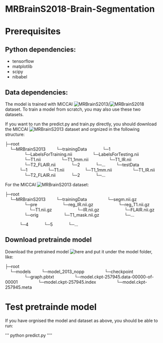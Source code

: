 # MRBrainS2018-Brain-Segmentation



# Prerequisites 

## Python dependencies:

- tensorflow
- matplotlib
- scipy
- nibabel

## Data dependencies:

The model is trained with MICCAI ![MRBrainS2013](http://mrbrains13.isi.uu.nl/)/![MRBrainS2018](http://mrbrains18.isi.uu.nl/) dataset. To train a model from scratch, you may also use these two datasets.  

If you want to run the predict.py and train.py directly, you should download the MICCAI ![MRBrainS2013](http://mrbrains13.isi.uu.nl/) dataset and orgnized in the following structure:

├─root  
&nbsp;&nbsp;&nbsp;&nbsp;└─MRBrainS2013
&nbsp;&nbsp;&nbsp;&nbsp;&nbsp;&nbsp;&nbsp;&nbsp;└─trainingData
&nbsp;&nbsp;&nbsp;&nbsp;&nbsp;&nbsp;&nbsp;&nbsp;&nbsp;&nbsp;&nbsp;&nbsp;└─1
&nbsp;&nbsp;&nbsp;&nbsp;&nbsp;&nbsp;&nbsp;&nbsp;&nbsp;&nbsp;&nbsp;&nbsp;&nbsp;&nbsp;&nbsp;&nbsp;└─LabelsForTraining.nii
&nbsp;&nbsp;&nbsp;&nbsp;&nbsp;&nbsp;&nbsp;&nbsp;&nbsp;&nbsp;&nbsp;&nbsp;&nbsp;&nbsp;&nbsp;&nbsp;└─LabelsForTesting.nii
&nbsp;&nbsp;&nbsp;&nbsp;&nbsp;&nbsp;&nbsp;&nbsp;&nbsp;&nbsp;&nbsp;&nbsp;&nbsp;&nbsp;&nbsp;&nbsp;└─T1.nii
&nbsp;&nbsp;&nbsp;&nbsp;&nbsp;&nbsp;&nbsp;&nbsp;&nbsp;&nbsp;&nbsp;&nbsp;&nbsp;&nbsp;&nbsp;&nbsp;└─T1_1mm.nii
&nbsp;&nbsp;&nbsp;&nbsp;&nbsp;&nbsp;&nbsp;&nbsp;&nbsp;&nbsp;&nbsp;&nbsp;&nbsp;&nbsp;&nbsp;&nbsp;└─T1_IR.nii
&nbsp;&nbsp;&nbsp;&nbsp;&nbsp;&nbsp;&nbsp;&nbsp;&nbsp;&nbsp;&nbsp;&nbsp;&nbsp;&nbsp;&nbsp;&nbsp;└─T2_FLAIR.nii
&nbsp;&nbsp;&nbsp;&nbsp;&nbsp;&nbsp;&nbsp;&nbsp;&nbsp;&nbsp;&nbsp;&nbsp;└─2
&nbsp;&nbsp;&nbsp;&nbsp;&nbsp;&nbsp;&nbsp;&nbsp;&nbsp;&nbsp;&nbsp;&nbsp;└─...
&nbsp;&nbsp;&nbsp;&nbsp;&nbsp;&nbsp;&nbsp;&nbsp;└─testData
&nbsp;&nbsp;&nbsp;&nbsp;&nbsp;&nbsp;&nbsp;&nbsp;&nbsp;&nbsp;&nbsp;&nbsp;└─1
&nbsp;&nbsp;&nbsp;&nbsp;&nbsp;&nbsp;&nbsp;&nbsp;&nbsp;&nbsp;&nbsp;&nbsp;&nbsp;&nbsp;&nbsp;&nbsp;└─T1.nii
&nbsp;&nbsp;&nbsp;&nbsp;&nbsp;&nbsp;&nbsp;&nbsp;&nbsp;&nbsp;&nbsp;&nbsp;&nbsp;&nbsp;&nbsp;&nbsp;└─T1_1mm.nii
&nbsp;&nbsp;&nbsp;&nbsp;&nbsp;&nbsp;&nbsp;&nbsp;&nbsp;&nbsp;&nbsp;&nbsp;&nbsp;&nbsp;&nbsp;&nbsp;└─T1_IR.nii
&nbsp;&nbsp;&nbsp;&nbsp;&nbsp;&nbsp;&nbsp;&nbsp;&nbsp;&nbsp;&nbsp;&nbsp;&nbsp;&nbsp;&nbsp;&nbsp;└─T2_FLAIR.nii
&nbsp;&nbsp;&nbsp;&nbsp;&nbsp;&nbsp;&nbsp;&nbsp;&nbsp;&nbsp;&nbsp;&nbsp;└─2
&nbsp;&nbsp;&nbsp;&nbsp;&nbsp;&nbsp;&nbsp;&nbsp;&nbsp;&nbsp;&nbsp;&nbsp;└─...

For the MICCAI ![MRBrainS2013](http://mrbrains13.isi.uu.nl/) dataset:

├─root  
&nbsp;&nbsp;&nbsp;&nbsp;└─MRBrainS2013
&nbsp;&nbsp;&nbsp;&nbsp;&nbsp;&nbsp;&nbsp;&nbsp;└─trainingData
&nbsp;&nbsp;&nbsp;&nbsp;&nbsp;&nbsp;&nbsp;&nbsp;&nbsp;&nbsp;&nbsp;&nbsp;&nbsp;&nbsp;&nbsp;&nbsp;└─segm.nii.gz
&nbsp;&nbsp;&nbsp;&nbsp;&nbsp;&nbsp;&nbsp;&nbsp;&nbsp;&nbsp;&nbsp;&nbsp;&nbsp;&nbsp;&nbsp;&nbsp;└─pre
&nbsp;&nbsp;&nbsp;&nbsp;&nbsp;&nbsp;&nbsp;&nbsp;&nbsp;&nbsp;&nbsp;&nbsp;&nbsp;&nbsp;&nbsp;&nbsp;&nbsp;&nbsp;&nbsp;&nbsp;└─reg_IR.nii.gz
&nbsp;&nbsp;&nbsp;&nbsp;&nbsp;&nbsp;&nbsp;&nbsp;&nbsp;&nbsp;&nbsp;&nbsp;&nbsp;&nbsp;&nbsp;&nbsp;&nbsp;&nbsp;&nbsp;&nbsp;└─reg_T1.nii.gz
&nbsp;&nbsp;&nbsp;&nbsp;&nbsp;&nbsp;&nbsp;&nbsp;&nbsp;&nbsp;&nbsp;&nbsp;&nbsp;&nbsp;&nbsp;&nbsp;&nbsp;&nbsp;&nbsp;&nbsp;└─T1.nii.gz
&nbsp;&nbsp;&nbsp;&nbsp;&nbsp;&nbsp;&nbsp;&nbsp;&nbsp;&nbsp;&nbsp;&nbsp;&nbsp;&nbsp;&nbsp;&nbsp;&nbsp;&nbsp;&nbsp;&nbsp;└─IR.nii.gz
&nbsp;&nbsp;&nbsp;&nbsp;&nbsp;&nbsp;&nbsp;&nbsp;&nbsp;&nbsp;&nbsp;&nbsp;&nbsp;&nbsp;&nbsp;&nbsp;&nbsp;&nbsp;&nbsp;&nbsp;└─FLAIR.nii.gz
&nbsp;&nbsp;&nbsp;&nbsp;&nbsp;&nbsp;&nbsp;&nbsp;&nbsp;&nbsp;&nbsp;&nbsp;&nbsp;&nbsp;&nbsp;&nbsp;└─orig
&nbsp;&nbsp;&nbsp;&nbsp;&nbsp;&nbsp;&nbsp;&nbsp;&nbsp;&nbsp;&nbsp;&nbsp;&nbsp;&nbsp;&nbsp;&nbsp;&nbsp;&nbsp;&nbsp;&nbsp;└─T1_mask.nii.gz
&nbsp;&nbsp;&nbsp;&nbsp;&nbsp;&nbsp;&nbsp;&nbsp;&nbsp;&nbsp;&nbsp;&nbsp;&nbsp;&nbsp;&nbsp;&nbsp;&nbsp;&nbsp;&nbsp;&nbsp;└─...

&nbsp;&nbsp;&nbsp;&nbsp;&nbsp;&nbsp;&nbsp;&nbsp;&nbsp;&nbsp;&nbsp;&nbsp;└─4
&nbsp;&nbsp;&nbsp;&nbsp;&nbsp;&nbsp;&nbsp;&nbsp;&nbsp;&nbsp;&nbsp;&nbsp;└─5
&nbsp;&nbsp;&nbsp;&nbsp;&nbsp;&nbsp;&nbsp;&nbsp;&nbsp;&nbsp;&nbsp;&nbsp;└─...




## Download pretrainde model

Download the pretrained model ![here](http://www.google.com) and put it under the model folder, like:

├─root  
&nbsp;&nbsp;&nbsp;&nbsp;└─models
&nbsp;&nbsp;&nbsp;&nbsp;&nbsp;&nbsp;&nbsp;&nbsp;└─model_2013_nopp
&nbsp;&nbsp;&nbsp;&nbsp;&nbsp;&nbsp;&nbsp;&nbsp;&nbsp;&nbsp;&nbsp;&nbsp;&nbsp;&nbsp;&nbsp;&nbsp;└─checkpoint
&nbsp;&nbsp;&nbsp;&nbsp;&nbsp;&nbsp;&nbsp;&nbsp;&nbsp;&nbsp;&nbsp;&nbsp;&nbsp;&nbsp;&nbsp;&nbsp;└─graph.pbtxt
&nbsp;&nbsp;&nbsp;&nbsp;&nbsp;&nbsp;&nbsp;&nbsp;&nbsp;&nbsp;&nbsp;&nbsp;&nbsp;&nbsp;&nbsp;&nbsp;└─model.ckpt-257945.data-00000-of-00001
&nbsp;&nbsp;&nbsp;&nbsp;&nbsp;&nbsp;&nbsp;&nbsp;&nbsp;&nbsp;&nbsp;&nbsp;&nbsp;&nbsp;&nbsp;&nbsp;└─model.ckpt-257945.index
&nbsp;&nbsp;&nbsp;&nbsp;&nbsp;&nbsp;&nbsp;&nbsp;&nbsp;&nbsp;&nbsp;&nbsp;&nbsp;&nbsp;&nbsp;&nbsp;└─model.ckpt-257945.meta



# Test pretrainde model

If you have orgnised the model and dataset as above, you should be able to run:

''' python predict.py ''''